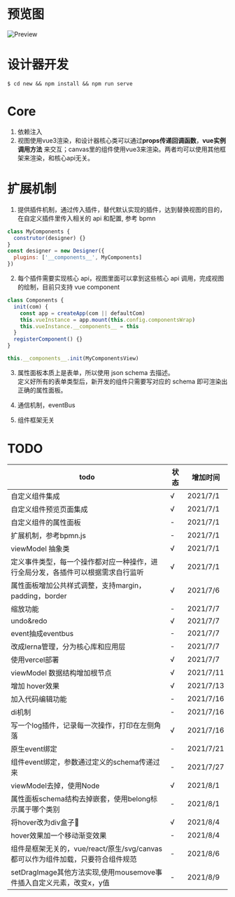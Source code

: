 # 预览图

![Preview](https://static01.imgkr.com/temp/6194a12b297c4218aba90e3720efe059.png)

# 设计器开发

```shell
$ cd new && npm install && npm run serve
```

# Core
1. 依赖注入
2. 视图使用vue3渲染，和设计器核心类可以通过**props传递回调函数**，**vue实例调用方法** 来交互；canvas里的组件使用vue3来渲染。两者均可以使用其他框架来渲染，和核心api无关。

# 扩展机制

1. 提供插件机制，通过传入插件，替代默认实现的插件，达到替换视图的目的，在自定义插件里传入相关的 api 和配置, 参考 bpmn

```js
class MyComponents {
  construtor(designer) {}
}
const designer = new Designer({
  plugins: ['__components__', MyComponents]
})
```

2. 每个插件需要实现核心 api，视图里面可以拿到这些核心 api 调用，完成视图的绘制，目前只支持 vue component

```js
class Components {
  init(com) {
    const app = createApp(com || defaultCom)
    this.vueInstance = app.mount(this.config.componentsWrap)
    this.vueInstance.__components__ = this
  }
  registerComponent() {}
}

this.__components__.init(MyComponentsView)
```

3. 属性面板本质上是表单，所以使用 json schema 去描述。  
定义好所有的表单类型后，新开发的组件只需要写对应的 schema 即可渲染出正确的属性面板。

4. 通信机制，eventBus

5. 组件框架无关

# TODO

| todo | 状态 | 增加时间 |
| --- | --- | --- |
| 自定义组件集成 |  √ | 2021/7/1 |
| 自定义组件预览页面集成 | √ | 2021/7/1 |
| 自定义组件的属性面板 | - | 2021/7/1 |
| 扩展机制，参考bpmn.js | - | 2021/7/1 |
| viewModel 抽象类 | √ | 2021/7/1 |
| 定义事件类型，每一个操作都对应一种操作，进行全局分发，各插件可以根据需求自行监听| √ | 2021/7/1 |
| 属性面板增加公共样式调整，支持margin，padding，border | √ | 2021/7/6 |
| 缩放功能 |  - | 2021/7/7 |
| undo&redo |  √  | 2021/7/7 |
| event抽成eventbus |  - | 2021/7/7 |
| 改成lerna管理，分为核心库和应用层 |  - | 2021/7/7 |
| 使用vercel部署 |  √  | 2021/7/7 |
| viewModel 数据结构增加根节点 | √ | 2021/7/11 |
| 增加 hover效果 | √ | 2021/7/13 |
| 加入代码编辑功能 | - | 2021/7/16 |
| di机制 | - | 2021/7/16 |
| 写一个log插件，记录每一次操作，打印在左侧角落 | √ | 2021/7/16 |
| 原生event绑定 | - | 2021/7/21 |
| 组件event绑定，参数通过定义的schema传递过来 | - | 2021/7/27 |
| viewModel去掉，使用Node | √ | 2021/8/1 |
| 属性面板schema结构去掉嵌套，使用belong标示属于哪个类别 | - | 2021/8/1 |
| 将hover改为div盒子🧐 | √ | 2021/8/4 |
| hover效果加一个移动渐变效果 | - | 2021/8/4 |
| 组件是框架无关的，vue/react/原生/svg/canvas都可以作为组件加载，只要符合组件规范 | - | 2021/8/6 |
| setDragImage其他方法实现,使用mousemove事件插入自定义元素，改变x，y值 | - | 2021/8/9 |